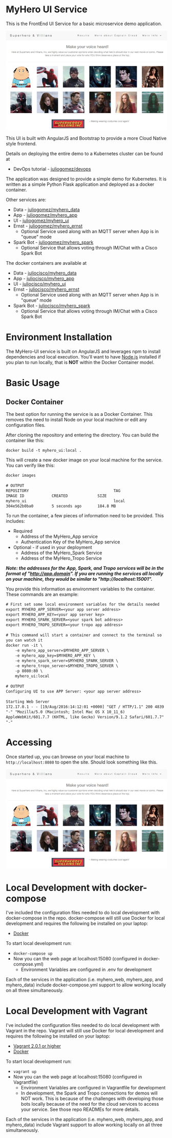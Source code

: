 # MyHero UI Service

This is the FrontEnd UI Service for a basic microservice demo application.

![ui](resources/web_ui_pic.jpg) 

This UI is built with AngularJS and Bootstrap to provide a more Cloud Native style frontend.  

Details on deploying the entire demo to a Kubernetes cluster can be found at

* DevOps tutorial - [juliogomez/devops](https://github.com/juliogomez/devops)

The application was designed to provide a simple demo for Kubernetes. It is written as a simple Python Flask application and deployed as a docker container.

Other services are:

* Data - [juliogomez/myhero_data](https://github.com/juliogomez/myhero_data)
* App - [juliogomez/myhero_app](https://github.com/juliogomez/myhero_app)
* UI - [juliogomez/myhero_ui](https://github.com/juliogomez/myhero_ui)
* Ernst - [juliogomez/myhero_ernst](https://github.com/juliogomez/myhero_ernst)
  * Optional Service used along with an MQTT server when App is in "queue" mode
* Spark Bot - [juliogomez/myhero_spark](https://github.com/juliogomez/myhero_spark)
  * Optional Service that allows voting through IM/Chat with a Cisco Spark Bot


The docker containers are available at

* Data - [juliocisco/myhero_data](https://hub.docker.com/r/juliocisco/myhero-data/)
* App - [juliocisco/myhero_app](https://hub.docker.com/r/juliocisco/myhero-app)
* UI - [juliocisco/myhero_ui](https://hub.docker.com/r/juliocisco/myhero-ui)
* Ernst - [juliocisco/myhero_ernst](https://hub.docker.com/r/juliocisco/myhero-ernst)
  * Optional Service used along with an MQTT server when App is in "queue" mode
* Spark Bot - [juliocisco/myhero_spark](https://hub.docker.com/r/juliocisco/myhero-spark)
  * Optional Service that allows voting through IM/Chat with a Cisco Spark Bot



# Environment Installation

The MyHero-UI service is built on AngularJS and leverages npm to install dependencies and local execution.  You'll want to have [Node.js](https://nodejs.org/en/download) installed if you plan to run locally, that is **NOT** within the Docker Container model.  


# Basic Usage

## Docker Container

The best option for running the service is as a Docker Container.  This removes the need to install Node on your local machine or edit any configuration files.  

After cloning the repository and entering the directory.  You can build the container like this: 

```
docker build -t myhero_ui:local . 
```

This will create a new docker image on your local machine for the service.  You can verify like this: 

```
docker images 

# OUTPUT
REPOSITORY                                     TAG                 IMAGE ID            CREATED             SIZE
myhero_ui                                      local               304e562b0ba0        5 seconds ago       184.8 MB
```

To run the container, a few pieces of information need to be provided.  This includes: 

* Required
	* Address of the MyHero_App service
	* Authentication Key of the MyHero_App service
* Optional - if used in your deployment 
	* Address of the MyHero_Spark Service
	* Address of the MyHero_Tropo Service 

**_Note: the addresses for the App, Spark, and Tropo services will be in the format of "http://app.domain".  If you are running the services all locally on your machine, they would be similar to "http://localhost:15001"._**

You provide this information as environment variables to the container.  These commands are an example: 

```
# First set some local environment variables for the details needed
export MYHERO_APP_SERVER=<your app server address> 
export MYHERO_APP_KEY=<your app server key>
export MYHERO_SPARK_SERVER=<your spark bot address>
export MYHERO_TROPO_SERVER=<your tropo app address> 

# This command will start a container and connect to the terminal so you can watch it
docker run -it \
	-e myhero_app_server=$MYHERO_APP_SERVER \
	-e myhero_app_key=$MYHERO_APP_KEY \
	-e myhero_spark_server=$MYHERO_SPARK_SERVER \
	-e myhero_tropo_server=$MYHERO_TROPO_SERVER \
	-p 8080:80 \
	myhero_ui:local

# OUTPUT
Configuring UI to use APP Server: <your app server address>

Starting Web Server
172.17.0.1 - - [19/Aug/2016:14:12:01 +0000] "GET / HTTP/1.1" 200 4839 "-" "Mozilla/5.0 (Macintosh; Intel Mac OS X 10_11_6) AppleWebKit/601.7.7 (KHTML, like Gecko) Version/9.1.2 Safari/601.7.7" "-"

```

# Accessing

Once started up, you can browse on your local machine to `http://localhost:8080` to open the site.  Should look something like this.  

![ui](resources/web_ui_pic.jpg) 

# Local Development with docker-compose

I've included the configuration files needed to do local development with docker-compose in the repo.  docker-compose will still use Docker for local development and requires the following be installed on your laptop: 

* [Docker](https://www.docker.com/community-edition)

To start local development run:

* `docker-compose up`
* Now you can the web page at localhost:15080 (configured in docker-compose.yml)
  * Environment Variables are configured in .env for development  

Each of the services in the application (i.e. myhero_web, myhero_app, and myhero_data) include docker-compose.yml support to allow working locally on all three simultaneously.


# Local Development with Vagrant

I've included the configuration files needed to do local development with Vagrant in the repo.  Vagrant will still use Docker for local development and requires the following be installed on your laptop: 

* [Vagrant 2.0.1 or higher](https://www.vagrantup.com/downloads.html)
* [Docker](https://www.docker.com/community-edition)

To start local development run:

* `vagrant up`
* Now you can the web page at localhost:15080 (configured in Vagrantfile)
  * Environment Variables are configured in Vagrantfile for development
  * In development, the Spark and Tropo connections for demos will NOT work.  This is because of the challenges with developing those bots locally because of the need for the cloud services to access your service.  See those repo READMEs for more details.  

Each of the services in the application (i.e. myhero_web, myhero_app, and myhero_data) include Vagrant support to allow working locally on all three simultaneously.